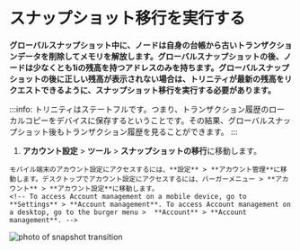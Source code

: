 # スナップショット移行を実行する
<!-- # Perform a snapshot transition -->

**グローバルスナップショット中に、ノードは自身の台帳から古いトランザクションデータを削除してメモリを解放します。グローバルスナップショットの後、ノードは少なくとも1iの残高を持つアドレスのみを持ちます。グローバルスナップショットの後に正しい残高が表示されない場合は、トリニティが最新の残高をリクエストできるように、スナップショット移行を実行する必要があります。**
<!-- **During a global snapshot, nodes remove old transaction data from their ledgers to free memory. After a global snapshot, nodes have only the addresses with a balance of at least 1i. If you don't see your correct balance after a global snapshot, you must perform a snapshot transition to allow Trinity to request the latest balance of your addresses.** -->

:::info:
トリニティはステートフルです。つまり、トランザクション履歴のローカルコピーをデバイスに保存するということです。その結果、グローバルスナップショット後もトランザクション履歴を見ることができます。
:::
<!-- :::info: -->
<!-- Trinity is stateful, which means that it stores a local copy of your transaction history on your device. As a result, you can still see your transaction history after a global snapshot. -->
<!-- ::: -->

1. **アカウント設定** > **ツール** > **スナップショットの移行**に移動します。
  <!-- 1. Go to Account management > **Tools** > **Transition**. -->

    モバイル端末のアカウント設定にアクセスするには、**設定** > **アカウント管理**に移動します。デスクトップでアカウント設定にアクセスするには、バーガーメニュー > **アカウント** > **アカウント設定**に移動します。
    <!-- To access Account management on a mobile device, go to **Settings** > **Account management**. To access Account management on a desktop, go to the burger menu >  **Account** > **Account management**. -->

![photo of snapshot transition](../images/transition.jpg)

